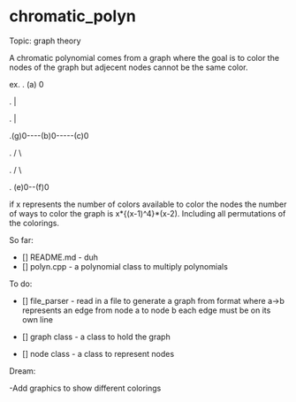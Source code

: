 # chromatic_polyn

Topic: graph theory

A chromatic polynomial comes from a graph where the goal is to color the nodes of the graph 
but adjecent nodes cannot be the same color.

ex. 
.       (a) 0

.           |

.           |

.(g)0----(b)0-----(c)0

.          / \

.         /   \

.     (e)0--(f)0
     
if x represents the number of colors available to color the nodes the number of ways to color the graph 
is x*{(x-1)^4}*(x-2). Including all permutations of the colorings.

So far:

  - [] README.md - duh
  - [] polyn.cpp - a polynomial class to multiply polynomials
  
To do:

  - [] file_parser - read in a file to generate a graph from format where a->b represents an edge from node a to node b
                 each edge must be on its own line
                 
  - [] graph class - a class to hold the graph
  
  - [] node class  - a class to represent nodes 
  
Dream:

  -Add graphics to show different colorings
